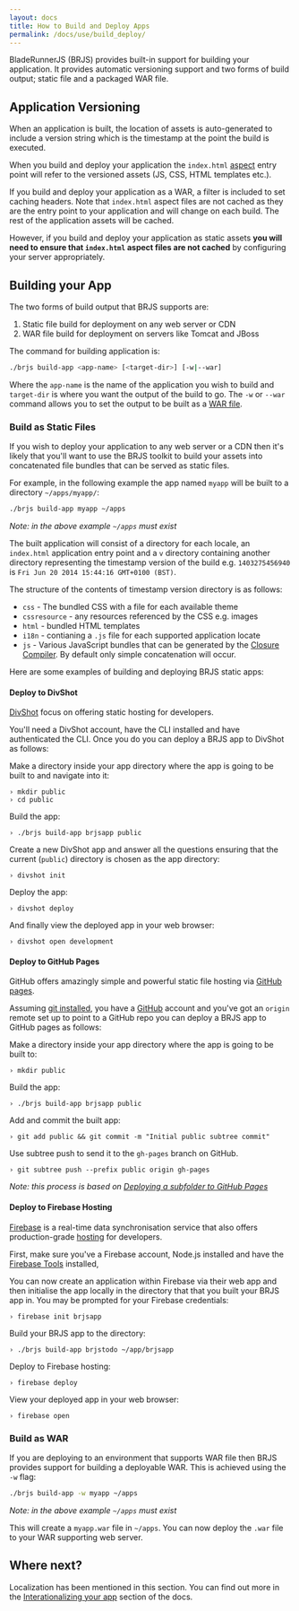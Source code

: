 ```yaml
---
layout: docs
title: How to Build and Deploy Apps
permalink: /docs/use/build_deploy/
---
```


BladeRunnerJS (BRJS) provides built-in support for building your application. It provides automatic versioning support and two forms of build output; static file and a packaged WAR file.

## Application Versioning

When an application is built, the location of assets is auto-generated to include a version string which is the timestamp at the point the build is executed.

When you build and deploy your application the `index.html` [aspect](/docs/concepts/aspects/) entry point will refer to the versioned assets (JS, CSS, HTML templates etc.).

If you build and deploy your application as a WAR, a filter is included to set caching headers. Note that `index.html` aspect files are not cached as they are the entry point to your application and will change on each build. The rest of the application assets will be cached.

However, if you build and deploy your application as static assets **you will need to ensure that `index.html` aspect files are not cached** by configuring your server appropriately.

## Building your App

The two forms of build output that BRJS supports are:

1. Static file build for deployment on any web server or CDN
2. WAR file build for deployment on servers like Tomcat and JBoss

The command for building application is:

```bash
./brjs build-app <app-name> [<target-dir>] [-w|--war]
```

Where the `app-name` is the name of the application you wish to build and `target-dir` is where you want the output of the build to go. The `-w` or `--war` command allows you to set the output to be built as a [WAR file](http://en.wikipedia.org/wiki/WAR_(file_format)).

### Build as Static Files

If you wish to deploy your application to any web server or a CDN then it's likely that you'll want to use the BRJS toolkit to build your assets into concatenated file bundles that can be served as static files.

For example, in the following example the app named `myapp` will be built to a directory `~/apps/myapp/`:

```bash
./brjs build-app myapp ~/apps
```

*Note: in the above example `~/apps` must exist*

The built application will consist of a directory for each locale, an `index.html` application entry point and a `v` directory containing another directory representing the timestamp version of the build e.g. `1403275456940` is `Fri Jun 20 2014 15:44:16 GMT+0100 (BST)`.

The structure of the contents of timestamp version directory is as follows:

* `css` - The bundled CSS with a file for each available theme
* `cssresource` - any resources referenced by the CSS e.g. images
* `html` - bundled HTML templates
* `i18n` - contianing a `.js` file for each supported application locate
* `js` - Various JavaScript bundles that can be generated by the [Closure Compiler](https://developers.google.com/closure/compiler/). By default only simple concatenation will occur.

Here are some examples of building and deploying BRJS static apps:

<a name="divshot"></a>
#### Deploy to DivShot

[DivShot](http://rfrr.al/kqiu) focus on offering static hosting for developers.

You'll need a DivShot account, have the CLI installed and have authenticated the CLI. Once you do you can deploy a BRJS app to DivShot as follows:

Make a directory inside your app directory where the app is going to be built to and navigate into it:

```
› mkdir public
› cd public
```

Build the app:

```
› ./brjs build-app brjsapp public
```

Create a new DivShot app and answer all the questions ensuring that the current (`public`) directory is chosen as the app directory:

```
› divshot init
```

Deploy the app:

```
› divshot deploy
```

And finally view the deployed app in your web browser:

```
› divshot open development
```

<a name="gh-pages"></a>
#### Deploy to GitHub Pages

GitHub offers amazingly simple and powerful static file hosting via [GitHub pages](https://pages.github.com/).

Assuming [git installed](http://git-scm.com/book/en/Getting-Started-Installing-Git), you have a [GitHub](http://github.com) account and you've got an `origin` remote set up to point to a GitHub repo you can deploy a BRJS app to GitHub pages as follows:

Make a directory inside your app directory where the app is going to be built to:

```
› mkdir public
```

Build the app:

```
› ./brjs build-app brjsapp public
```

Add and commit the built app:

```
› git add public && git commit -m "Initial public subtree commit"
```

Use subtree push to send it to the `gh-pages` branch on GitHub.

```
› git subtree push --prefix public origin gh-pages
```

*Note: this process is based on [Deploying a subfolder to GitHub Pages](https://gist.github.com/cobyism/4730490)*

<a name="firebase"></a>
#### Deploy to Firebase Hosting

[Firebase](http://firebase.com) is a real-time data synchronisation service that also offers production-grade [hosting](https://www.firebase.com/docs/hosting/) for developers.

First, make sure you've a Firebase account, Node.js installed and have the [Firebase Tools](https://www.firebase.com/docs/hosting/guide/command-line-tool.html) installed,

You can now create an application within Firebase via their web app and then initialise the app locally in the directory that that you built your BRJS app in. You may be prompted for your Firebase credentials:

```
› firebase init brjsapp
```

Build your BRJS app to the directory:

```
› ./brjs build-app brjstodo ~/app/brjsapp
```

Deploy to Firebase hosting:

```
› firebase deploy
```

View your deployed app in your web browser:


```
› firebase open
```

### Build as WAR

If you are deploying to an environment that supports WAR file then BRJS provides support for building a deployable WAR. This is achieved using the `-w` flag:

```bash
./brjs build-app -w myapp ~/apps
```

*Note: in the above example `~/apps` must exist*

This will create a `myapp.war` file in `~/apps`. You can now deploy the `.war` file to your WAR supporting web server.

## Where next?

Localization has been mentioned in this section. You can find out more in the [Interationalizing your app](/docs/use/internationalization/) section of the docs.
